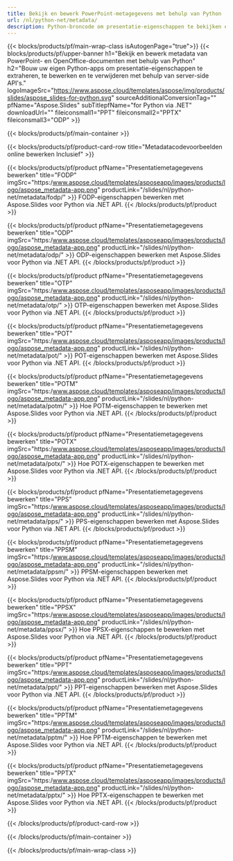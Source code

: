 ```yaml
---
title: Bekijk en bewerk PowerPoint-metagegevens met behulp van Python
url: /nl/python-net/metadata/
description: Python-broncode om presentatie-eigenschappen te bekijken en te bewerken
---
```


{{< blocks/products/pf/main-wrap-class isAutogenPage="true">}}
{{< blocks/products/pf/upper-banner h1="Bekijk en bewerk metadata van PowerPoint- en OpenOffice-documenten met behulp van Python" h2="Bouw uw eigen Python-apps om presentatie-eigenschappen te extraheren, te bewerken en te verwijderen met behulp van server-side API's." logoImageSrc="https://www.aspose.cloud/templates/aspose/img/products/slides/aspose_slides-for-python.svg" sourceAdditionalConversionTag="" pfName="Aspose.Slides" subTitlepfName="for Python via .NET" downloadUrl="" fileiconsmall1="PPT" fileiconsmall2="PPTX" fileiconsmall3="ODP" >}}

{{< blocks/products/pf/main-container >}}

{{< blocks/products/pf/product-card-row title="Metadatacodevoorbeelden online bewerken Inclusief" >}}

{{< blocks/products/pf/product pfName="Presentatiemetagegevens bewerken" title="FODP" imgSrc="https:/www.aspose.cloud/templates/asposeapp/images/products/logo/aspose_metadata-app.png" productLink="/slides/nl/python-net/metadata/fodp/" >}}
FODP-eigenschappen bewerken met Aspose.Slides voor Python via .NET API.
{{< /blocks/products/pf/product >}}

{{< blocks/products/pf/product pfName="Presentatiemetagegevens bewerken" title="ODP" imgSrc="https:/www.aspose.cloud/templates/asposeapp/images/products/logo/aspose_metadata-app.png" productLink="/slides/nl/python-net/metadata/odp/" >}}
ODP-eigenschappen bewerken met Aspose.Slides voor Python via .NET API.
{{< /blocks/products/pf/product >}}

{{< blocks/products/pf/product pfName="Presentatiemetagegevens bewerken" title="OTP" imgSrc="https:/www.aspose.cloud/templates/asposeapp/images/products/logo/aspose_metadata-app.png" productLink="/slides/nl/python-net/metadata/otp/" >}}
OTP-eigenschappen bewerken met Aspose.Slides voor Python via .NET API.
{{< /blocks/products/pf/product >}}

{{< blocks/products/pf/product pfName="Presentatiemetagegevens bewerken" title="POT" imgSrc="https:/www.aspose.cloud/templates/asposeapp/images/products/logo/aspose_metadata-app.png" productLink="/slides/nl/python-net/metadata/pot/" >}}
POT-eigenschappen bewerken met Aspose.Slides voor Python via .NET API.
{{< /blocks/products/pf/product >}}

{{< blocks/products/pf/product pfName="Presentatiemetagegevens bewerken" title="POTM" imgSrc="https:/www.aspose.cloud/templates/asposeapp/images/products/logo/aspose_metadata-app.png" productLink="/slides/nl/python-net/metadata/potm/" >}}
Hoe POTM-eigenschappen te bewerken met Aspose.Slides voor Python via .NET API.
{{< /blocks/products/pf/product >}}

{{< blocks/products/pf/product pfName="Presentatiemetagegevens bewerken" title="POTX" imgSrc="https:/www.aspose.cloud/templates/asposeapp/images/products/logo/aspose_metadata-app.png" productLink="/slides/nl/python-net/metadata/potx/" >}}
Hoe POTX-eigenschappen te bewerken met Aspose.Slides voor Python via .NET API.
{{< /blocks/products/pf/product >}}

{{< blocks/products/pf/product pfName="Presentatiemetagegevens bewerken" title="PPS" imgSrc="https:/www.aspose.cloud/templates/asposeapp/images/products/logo/aspose_metadata-app.png" productLink="/slides/nl/python-net/metadata/pps/" >}}
PPS-eigenschappen bewerken met Aspose.Slides voor Python via .NET API.
{{< /blocks/products/pf/product >}}

{{< blocks/products/pf/product pfName="Presentatiemetagegevens bewerken" title="PPSM" imgSrc="https:/www.aspose.cloud/templates/asposeapp/images/products/logo/aspose_metadata-app.png" productLink="/slides/nl/python-net/metadata/ppsm/" >}}
PPSM-eigenschappen bewerken met Aspose.Slides voor Python via .NET API.
{{< /blocks/products/pf/product >}}

{{< blocks/products/pf/product pfName="Presentatiemetagegevens bewerken" title="PPSX" imgSrc="https:/www.aspose.cloud/templates/asposeapp/images/products/logo/aspose_metadata-app.png" productLink="/slides/nl/python-net/metadata/ppsx/" >}}
Hoe PPSX-eigenschappen te bewerken met Aspose.Slides voor Python via .NET API.
{{< /blocks/products/pf/product >}}

{{< blocks/products/pf/product pfName="Presentatiemetagegevens bewerken" title="PPT" imgSrc="https:/www.aspose.cloud/templates/asposeapp/images/products/logo/aspose_metadata-app.png" productLink="/slides/nl/python-net/metadata/ppt/" >}}
PPT-eigenschappen bewerken met Aspose.Slides voor Python via .NET API.
{{< /blocks/products/pf/product >}}

{{< blocks/products/pf/product pfName="Presentatiemetagegevens bewerken" title="PPTM" imgSrc="https:/www.aspose.cloud/templates/asposeapp/images/products/logo/aspose_metadata-app.png" productLink="/slides/nl/python-net/metadata/pptm/" >}}
Hoe PPTM-eigenschappen te bewerken met Aspose.Slides voor Python via .NET API.
{{< /blocks/products/pf/product >}}

{{< blocks/products/pf/product pfName="Presentatiemetagegevens bewerken" title="PPTX" imgSrc="https:/www.aspose.cloud/templates/asposeapp/images/products/logo/aspose_metadata-app.png" productLink="/slides/nl/python-net/metadata/pptx/" >}}
Hoe PPTX-eigenschappen te bewerken met Aspose.Slides voor Python via .NET API.
{{< /blocks/products/pf/product >}}



{{< /blocks/products/pf/product-card-row >}}

{{< /blocks/products/pf/main-container >}}
    
{{< /blocks/products/pf/main-wrap-class >}}